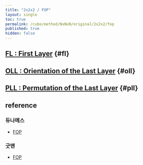 ```yaml
---
title: "2x2x2 / FOP"
layout: single
toc: true
permalink: /cube/method/NxNxN/original/2x2x2/fop
published: true
hidden: false
---
```


<head>
  <base target="_blank">
</head>



## [FL : First Layer](/cube/method/NxNxN/original/2x2x2/fl) {#fl}



## [OLL : Orientation of the Last Layer](/cube/method/NxNxN/original/2x2x2/fop/oll) {#oll}



## [PLL : Permutation of the Last Layer](/cube/method/NxNxN/original/2x2x2/fop/pll) {#pll}



## reference

### 듀나메스

- [FOP](https://youtu.be/wTMsdWKq6No)

### 굿맨

- [FOP](https://youtu.be/byZU8_inqSU)
